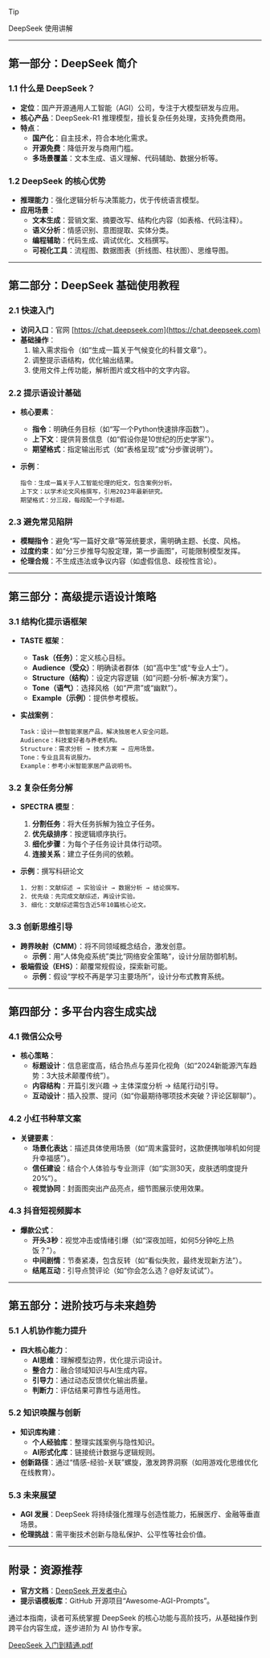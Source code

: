 > [!tip] 
>DeepSeek 使用讲解
---

## **第一部分：DeepSeek 简介**
### **1.1 什么是 DeepSeek？**
- **定位**：国产开源通用人工智能（AGI）公司，专注于大模型研发与应用。
- **核心产品**：DeepSeek-R1 推理模型，擅长复杂任务处理，支持免费商用。
- **特点**：  
  - **国产化**：自主技术，符合本地化需求。  
  - **开源免费**：降低开发与商用门槛。  
  - **多场景覆盖**：文本生成、语义理解、代码辅助、数据分析等。

### **1.2 DeepSeek 的核心优势**
- **推理能力**：强化逻辑分析与决策能力，优于传统语言模型。  
- **应用场景**：  
  - **文本生成**：营销文案、摘要改写、结构化内容（如表格、代码注释）。  
  - **语义分析**：情感识别、意图提取、实体分类。  
  - **编程辅助**：代码生成、调试优化、文档撰写。  
  - **可视化工具**：流程图、数据图表（折线图、柱状图）、思维导图。  

---

## **第二部分：DeepSeek 基础使用教程**
### **2.1 快速入门**
- **访问入口**：官网 [https://chat.deepseek.com](https://chat.deepseek.com)  
- **基础操作**：  
  1. 输入需求指令（如“生成一篇关于气候变化的科普文章”）。  
  2. 调整提示语结构，优化输出结果。  
  3. 使用文件上传功能，解析图片或文档中的文字内容。

### **2.2 提示语设计基础**
- **核心要素**：  
  - **指令**：明确任务目标（如“写一个Python快速排序函数”）。  
  - **上下文**：提供背景信息（如“假设你是10世纪的历史学家”）。  
  - **期望格式**：指定输出形式（如“表格呈现”或“分步骤说明”）。  

- **示例**：  
  ```plaintext
  指令：生成一篇关于人工智能伦理的短文，包含案例分析。  
  上下文：以学术论文风格撰写，引用2023年最新研究。  
  期望格式：分三段，每段配一个子标题。  
  ```

### **2.3 避免常见陷阱**
- **模糊指令**：避免“写一篇好文章”等笼统要求，需明确主题、长度、风格。  
- **过度约束**：如“分三步推导勾股定理，第一步画图”，可能限制模型发挥。  
- **伦理合规**：不生成违法或争议内容（如虚假信息、歧视性言论）。  

---

## **第三部分：高级提示语设计策略**
### **3.1 结构化提示语框架**
- **TASTE 框架**：  
  - **Task（任务）**：定义核心目标。  
  - **Audience（受众）**：明确读者群体（如“高中生”或“专业人士”）。  
  - **Structure（结构）**：设定内容逻辑（如“问题-分析-解决方案”）。  
  - **Tone（语气）**：选择风格（如“严肃”或“幽默”）。  
  - **Example（示例）**：提供参考模板。  

- **实战案例**：  
  ```plaintext
  Task：设计一款智能家居产品，解决独居老人安全问题。  
  Audience：科技爱好者与养老机构。  
  Structure：需求分析 → 技术方案 → 应用场景。  
  Tone：专业且具有说服力。  
  Example：参考小米智能家居产品说明书。  
  ```

### **3.2 复杂任务分解**
- **SPECTRA 模型**：  
  1. **分割任务**：将大任务拆解为独立子任务。  
  2. **优先级排序**：按逻辑顺序执行。  
  3. **细化步骤**：为每个子任务设计具体行动项。  
  4. **连接关系**：建立子任务间的依赖。  

- **示例**：撰写科研论文  
  ```plaintext
  1. 分割：文献综述 → 实验设计 → 数据分析 → 结论撰写。  
  2. 优先级：先完成文献综述，再设计实验。  
  3. 细化：文献综述需包含近5年10篇核心论文。  
  ```

### **3.3 创新思维引导**
- **跨界映射（CMM）**：将不同领域概念结合，激发创意。  
  - **示例**：用“人体免疫系统”类比“网络安全策略”，设计分层防御机制。  
- **极端假设（EHS）**：颠覆常规假设，探索新可能。  
  - **示例**：假设“学校不再是学习主要场所”，设计分布式教育系统。  

---

## **第四部分：多平台内容生成实战**
### **4.1 微信公众号**
- **核心策略**：  
  - **标题设计**：信息密度高，结合热点与差异化视角（如“2024新能源汽车趋势：3大技术颠覆传统”）。  
  - **内容结构**：开篇引发兴趣 → 主体深度分析 → 结尾行动引导。  
  - **互动设计**：插入投票、提问（如“你最期待哪项技术突破？评论区聊聊”）。

### **4.2 小红书种草文案**
- **关键要素**：  
  - **场景化表达**：描述具体使用场景（如“周末露营时，这款便携咖啡机如何提升幸福感”）。  
  - **信任建设**：结合个人体验与专业测评（如“实测30天，皮肤透明度提升20%”）。  
  - **视觉协同**：封面图突出产品亮点，细节图展示使用效果。  

### **4.3 抖音短视频脚本**
- **爆款公式**：  
  - **开头3秒**：视觉冲击或情绪引爆（如“深夜加班，如何5分钟吃上热饭？”）。  
  - **中间剧情**：节奏紧凑，包含反转（如“看似失败，最终发现新方法”）。  
  - **结尾互动**：引导点赞评论（如“你会怎么选？@好友试试”）。  

---

## **第五部分：进阶技巧与未来趋势**
### **5.1 人机协作能力提升**
- **四大核心能力**：  
  - **AI思维**：理解模型边界，优化提示词设计。  
  - **整合力**：融合领域知识与AI生成内容。  
  - **引导力**：通过动态反馈优化输出质量。  
  - **判断力**：评估结果可靠性与适用性。  

### **5.2 知识唤醒与创新**
- **知识库构建**：  
  - **个人经验库**：整理实践案例与隐性知识。  
  - **AI形式化库**：链接统计数据与逻辑规则。  
- **创新路径**：通过“情感-经验-关联”螺旋，激发跨界洞察（如用游戏化思维优化在线教育）。  

### **5.3 未来展望**
- **AGI 发展**：DeepSeek 将持续强化推理与创造性能力，拓展医疗、金融等垂直场景。  
- **伦理挑战**：需平衡技术创新与隐私保护、公平性等社会价值。  

---

## **附录：资源推荐**
- **官方文档**：[DeepSeek 开发者中心](https://developer.deepseek.com)  
- **提示语模板库**：GitHub 开源项目“Awesome-AGI-Prompts”。  


通过本指南，读者可系统掌握 DeepSeek 的核心功能与高阶技巧，从基础操作到跨平台内容生成，逐步进阶为 AI 协作专家。

[DeepSeek 入门到精通.pdf](https://github.com/user-attachments/files/18744604/DeepSeek.pdf)
